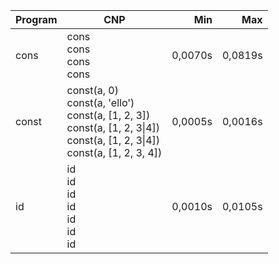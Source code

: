 Program | CNP | Min | Max
--- | --- | ---: | ---:
cons | cons<br/>cons<br/>cons<br/>cons | 0,0070s | 0,0819s
const | const(a, 0)<br/>const(a, 'ello')<br/>const(a, [1, 2, 3])<br/>const(a, [1, 2, 3\|4])<br/>const(a, [1, 2, 3\|4])<br/>const(a, [1, 2, 3, 4]) | 0,0005s | 0,0016s
id | id<br/>id<br/>id<br/>id<br/>id<br/>id<br/>id | 0,0010s | 0,0105s
